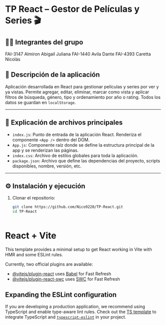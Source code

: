 # TP React – Gestor de Películas y Series 🎬

## 👨‍💻 Integrantes del grupo
FAI-3147	Almiron Abigail Juliana
FAI-1440	Avila Dante
FAI-4393	Caretta Nicolás

## 📝 Descripción de la aplicación
Aplicación desarrollada en React para gestionar películas y series por ver y ya vistas. Permite agregar, editar, eliminar, marcar como vista y aplicar filtros de búsqueda, género, tipo y ordenamiento por año o rating. Todos los datos se guardan en `localStorage`.

---

## 📁 Explicación de archivos principales

- `index.js`: Punto de entrada de la aplicación React. Renderiza el componente `<App />` dentro del DOM.
- `App.js`: Componente raíz donde se define la estructura principal de la app y se renderizan las páginas.
- `index.css`: Archivo de estilos globales para toda la aplicación.
- `package.json`: Archivo que define las dependencias del proyecto, scripts disponibles, nombre, versión, etc.

---

## ⚙️ Instalación y ejecución

1. Clonar el repositorio:
   ```bash
   git clone https://github.com/Nico9220/TP-React.git
   cd TP-React



# React + Vite

This template provides a minimal setup to get React working in Vite with HMR and some ESLint rules.

Currently, two official plugins are available:

- [@vitejs/plugin-react](https://github.com/vitejs/vite-plugin-react/blob/main/packages/plugin-react/README.md) uses [Babel](https://babeljs.io/) for Fast Refresh
- [@vitejs/plugin-react-swc](https://github.com/vitejs/vite-plugin-react-swc) uses [SWC](https://swc.rs/) for Fast Refresh

## Expanding the ESLint configuration

If you are developing a production application, we recommend using TypeScript and enable type-aware lint rules. Check out the [TS template](https://github.com/vitejs/vite/tree/main/packages/create-vite/template-react-ts) to integrate TypeScript and [`typescript-eslint`](https://typescript-eslint.io) in your project.
